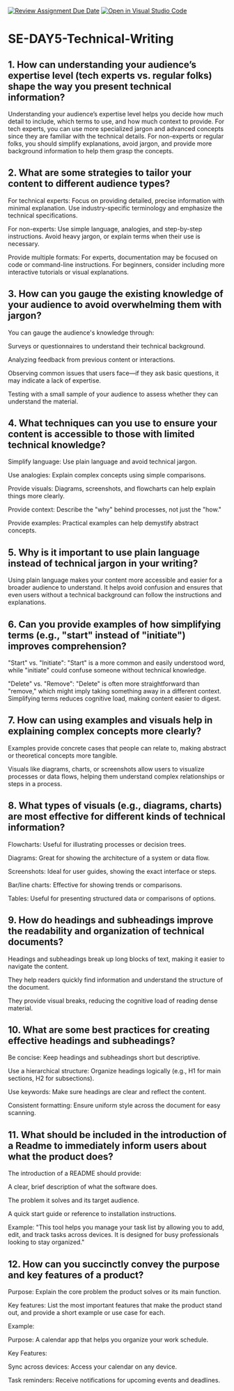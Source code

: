 [![Review Assignment Due Date](https://classroom.github.com/assets/deadline-readme-button-22041afd0340ce965d47ae6ef1cefeee28c7c493a6346c4f15d667ab976d596c.svg)](https://classroom.github.com/a/zsAR-pyY)
[![Open in Visual Studio Code](https://classroom.github.com/assets/open-in-vscode-2e0aaae1b6195c2367325f4f02e2d04e9abb55f0b24a779b69b11b9e10269abc.svg)](https://classroom.github.com/online_ide?assignment_repo_id=18912261&assignment_repo_type=AssignmentRepo)
# SE-DAY5-Technical-Writing
## 1. How can understanding your audience’s expertise level (tech experts vs. regular folks) shape the way you present technical information?
Understanding your audience’s expertise level helps you decide how much detail to include, which terms to use, and how much context to provide. For tech experts, you can use more specialized jargon and advanced concepts since they are familiar with the technical details. For non-experts or regular folks, you should simplify explanations, avoid jargon, and provide more background information to help them grasp the concepts.


## 2. What are some strategies to tailor your content to different audience types?
For technical experts: Focus on providing detailed, precise information with minimal explanation. Use industry-specific terminology and emphasize the technical specifications.

For non-experts: Use simple language, analogies, and step-by-step instructions. Avoid heavy jargon, or explain terms when their use is necessary.

Provide multiple formats: For experts, documentation may be focused on code or command-line instructions. For beginners, consider including more interactive tutorials or visual explanations.


## 3. How can you gauge the existing knowledge of your audience to avoid overwhelming them with jargon?
You can gauge the audience's knowledge through:

Surveys or questionnaires to understand their technical background.

Analyzing feedback from previous content or interactions.

Observing common issues that users face—if they ask basic questions, it may indicate a lack of expertise.

Testing with a small sample of your audience to assess whether they can understand the material.


## 4. What techniques can you use to ensure your content is accessible to those with limited technical knowledge?
Simplify language: Use plain language and avoid technical jargon.

Use analogies: Explain complex concepts using simple comparisons.

Provide visuals: Diagrams, screenshots, and flowcharts can help explain things more clearly.

Provide context: Describe the "why" behind processes, not just the "how."

Provide examples: Practical examples can help demystify abstract concepts.


## 5. Why is it important to use plain language instead of technical jargon in your writing?
Using plain language makes your content more accessible and easier for a broader audience to understand. It helps avoid confusion and ensures that even users without a technical background can follow the instructions and explanations.


## 6. Can you provide examples of how simplifying terms (e.g., "start" instead of "initiate") improves comprehension?
"Start" vs. "Initiate": "Start" is a more common and easily understood word, while "initiate" could confuse someone without technical knowledge.

"Delete" vs. "Remove": "Delete" is often more straightforward than "remove," which might imply taking something away in a different context. Simplifying terms reduces cognitive load, making content easier to digest.


## 7. How can using examples and visuals help in explaining complex concepts more clearly?
Examples provide concrete cases that people can relate to, making abstract or theoretical concepts more tangible.

Visuals like diagrams, charts, or screenshots allow users to visualize processes or data flows, helping them understand complex relationships or steps in a process.



## 8. What types of visuals (e.g., diagrams, charts) are most effective for different kinds of technical information?
Flowcharts: Useful for illustrating processes or decision trees.

Diagrams: Great for showing the architecture of a system or data flow.

Screenshots: Ideal for user guides, showing the exact interface or steps.

Bar/line charts: Effective for showing trends or comparisons.

Tables: Useful for presenting structured data or comparisons of options.


## 9. How do headings and subheadings improve the readability and organization of technical documents?
Headings and subheadings break up long blocks of text, making it easier to navigate the content.

They help readers quickly find information and understand the structure of the document.

They provide visual breaks, reducing the cognitive load of reading dense material.


## 10. What are some best practices for creating effective headings and subheadings?
Be concise: Keep headings and subheadings short but descriptive.

Use a hierarchical structure: Organize headings logically (e.g., H1 for main sections, H2 for subsections).

Use keywords: Make sure headings are clear and reflect the content.

Consistent formatting: Ensure uniform style across the document for easy scanning.


## 11. What should be included in the introduction of a Readme to immediately inform users about what the product does?
The introduction of a README should provide:

A clear, brief description of what the software does.

The problem it solves and its target audience.

A quick start guide or reference to installation instructions.

Example: "This tool helps you manage your task list by allowing you to add, edit, and track tasks across devices. It is designed for busy professionals looking to stay organized."


## 12. How can you succinctly convey the purpose and key features of a product?
Purpose: Explain the core problem the product solves or its main function.

Key features: List the most important features that make the product stand out, and provide a short example or use case for each.

Example:

Purpose: A calendar app that helps you organize your work schedule.

Key Features:

Sync across devices: Access your calendar on any device.

Task reminders: Receive notifications for upcoming events and deadlines.
